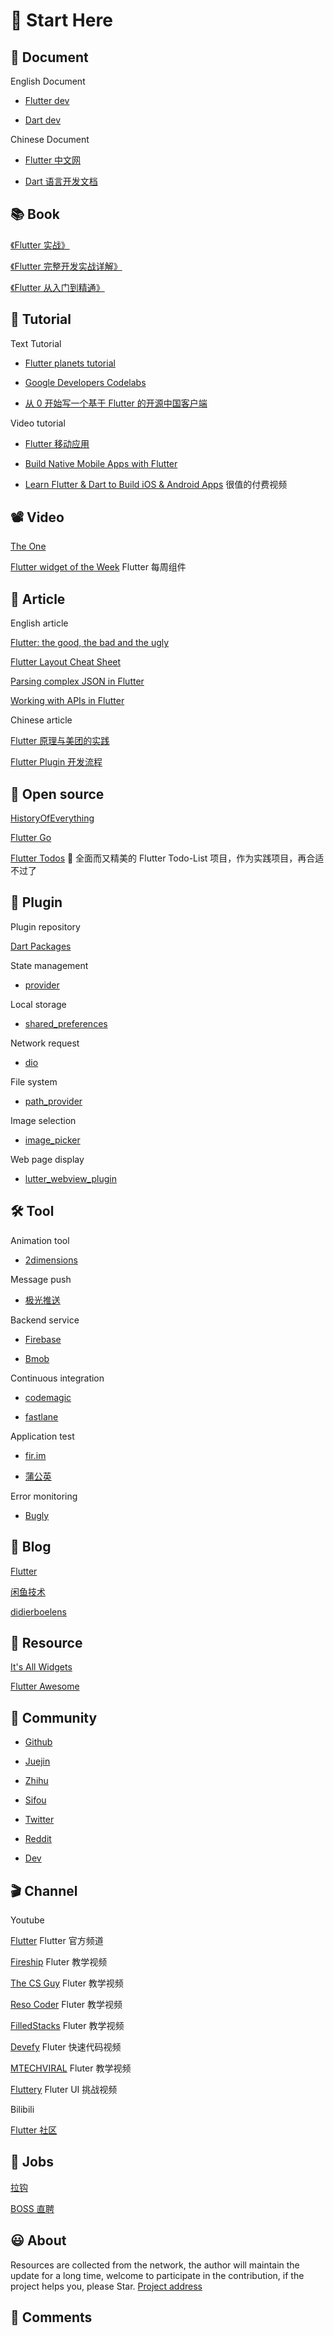 # 🦄 Start Here

## :bookmark: Document

English Document

- [Flutter dev](https://flutter.dev/docs)

- [Dart dev](https://dart.dev/guides)

Chinese Document

- [Flutter 中文网](https://flutterchina.club/docs/)

- [Dart 语言开发文档](http://www.dartdoc.cn/guides/)

## :books: Book

[《Flutter 实战》](https://book.flutterchina.club/)

[《Flutter 完整开发实战详解》](https://guoshuyu.cn/home/wx/)

[《Flutter 从入门到精通》](https://tianchenglee.github.io/)

## :school: Tutorial

Text Tutorial

- [Flutter planets tutorial](https://sergiandreplace.com/planets-flutter-from-design-to-app/)

- [Google Developers Codelabs](https://codelabs.developers.google.com/?cat=Flutter)

- [从 0 开始写一个基于 Flutter 的开源中国客户端](https://juejin.im/post/5b4fef17e51d4519475f29f6)

Video tutorial

- [Flutter 移动应用](https://www.bilibili.com/video/av52699308/?p=1)

- [Build Native Mobile Apps with Flutter](https://eu.udacity.com/course/build-native-mobile-apps-with-flutter--ud905)

- [Learn Flutter & Dart to Build iOS & Android Apps](https://www.udemy.com/course/learn-flutter-dart-to-build-ios-android-apps/) 很值的付费视频

## :film_projector: Video

[The One](https://www.youtube.com/watch?v=sIIgtClYq0s)

[Flutter widget of the Week](youtube.com/watch?v=b_sQ9bMltGU&list=PLjxrf2q8roU23XGwz3Km7sQZFTdB996iG) Flutter 每周组件

## :page_facing_up: Article

English article

[Flutter: the good, the bad and the ugly](https://medium.com/asos-techblog/flutter-vs-react-native-for-ios-android-app-development-c41b4e038db9)

[Flutter Layout Cheat Sheet](https://medium.com/flutter-community/flutter-layout-cheat-sheet-5363348d037e)

[Parsing complex JSON in Flutter](https://medium.com/flutter-community/parsing-complex-json-in-flutter-747c46655f51)

[Working with APIs in Flutter](https://medium.com/flutter-community/working-with-apis-in-flutter-8745968103e9)

Chinese article

[Flutter 原理与美团的实践](https://juejin.im/post/5b6d59476fb9a04fe91aa778)

[Flutter Plugin 开发流程](https://juejin.im/post/5af6e858f265da0b736dbac0)

## :chestnut: Open source

[HistoryOfEverything](https://github.com/2d-inc/HistoryOfEverything)

[Flutter Go](https://github.com/alibaba/flutter-go)

[Flutter Todos](https://github.com/asjqkkkk/flutter-todos) 📝 全面而又精美的 Flutter Todo-List 项目，作为实践项目，再合适不过了

## :electric_plug: Plugin

Plugin repository

[Dart Packages](https://pub.flutter-io.cn/)

State management

- [provider](https://pub.flutter-io.cn/packages/provider)

Local storage

- [shared_preferences](https://pub.flutter-io.cn/packages/shared_preferences)

Network request

- [dio](https://pub.flutter-io.cn/packages/dio)

File system

- [path_provider](https://pub.flutter-io.cn/packages/path_provider)

Image selection

- [image_picker](https://pub.flutter-io.cn/packages/image_picker)

Web page display

- [lutter_webview_plugin](https://pub.flutter-io.cn/packages/flutter_webview_plugin)

## :hammer_and_wrench: Tool

Animation tool

- [2dimensions](https://www.2dimensions.com/)

Message push

- [极光推送](https://docs.jiguang.cn/jpush/guideline/intro/)

Backend service

- [Firebase](https://firebase.google.com/)

- [Bmob](https://www.bmob.cn/)

Continuous integration

- [codemagic](https://codemagic.io/start/)

- [fastlane](https://fastlane.tools/)

Application test

- [fir.im](https://fir.im/)

- [蒲公英](https://www.pgyer.com/)

Error monitoring

- [Bugly](https://github.com/crazecoder/flutter_bugly)

## :open_book: Blog

[Flutter](https://medium.com/flutter)

[闲鱼技术](https://www.yuque.com/xytech/flutter)

[didierboelens](https://www.didierboelens.com/)

## :truck: Resource

[It's All Widgets](https://itsallwidgets.com/)

[Flutter Awesome](https://flutterawesome.com/)

## :busts_in_silhouette: Community

- [Github](https://github.com/flutter/flutter/issues)

- [Juejin](https://juejin.im/tag/Flutter)

- [Zhihu](https://www.zhihu.com/topic/20172123/hot)

- [Sifou](https://segmentfault.com/t/flutter)

- [Twitter](https://twitter.com/flutterdev)

- [Reddit](https://www.reddit.com/r/FlutterDev/)

- [Dev](https://dev.to/t/flutter)

## :clapper: Channel

Youtube

[Flutter](https://www.youtube.com/channel/UCwXdFgeE9KYzlDdR7TG9cMw) Flutter 官方频道

[Fireship](https://www.youtube.com/channel/UCsBjURrPoezykLs9EqgamOA) Fluter 教学视频

[The CS Guy](https://www.youtube.com/channel/UCFi0LVUvZG8V9g7npfMGaaw) Fluter 教学视频

[Reso Coder](https://www.youtube.com/channel/UCSIvrn68cUk8CS8MbtBmBkA) Fluter 教学视频

[FilledStacks](https://www.youtube.com/channel/UC2d0BYlqQCdF9lJfydl_02Q) Fluter 教学视频

[Devefy](https://www.youtube.com/channel/UC9dwxEAvy-zCMAS7rdox46w) Fluter 快速代码视频

[MTECHVIRAL](https://www.youtube.com/channel/UCFTM1FGjZSkoSPDZgtbp7hA) Fluter 教学视频

[Fluttery](https://www.youtube.com/channel/UCtWyVkPpb8An90SNDTNF0Pg) Fluter UI 挑战视频

Bilibili

[Flutter 社区](https://space.bilibili.com/344928717?from=search&seid=3043360348818488534)

## :briefcase: Jobs

[拉钩](https://www.lagou.com/jobs/list_flutter)

[BOSS 直聘](https://www.zhipin.com/job_detail/?query=flutter&city=100010000&industry=&position=#)

## :smiley: About

Resources are collected from the network, the author will maintain the update for a long time, welcome to participate in the contribution, if the project helps you, please Star.
[Project address](https://github.com/xrr2016/flutter-world)

## :memo: Comments

<app-comments />

<app-hotjar />
